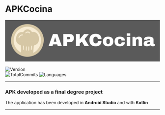# APKCocina
![MainImage](https://raw.githubusercontent.com/Danwolve98/APKCocina/master/apk_cocina.png)

![Version](https://img.shields.io/badge/version-1.0.0-blue?logo=codechef&logoColor=white
)
</br>
![TotalCommits](https://img.shields.io/github/commit-activity/y/Danwolve98/APKCocina?logo=github)
![Languages](https://img.shields.io/github/languages/top/Danwolve98/APKCocina?logo=kotlin&logoColor=white&color=%23a8009a)
</br>
___
### APK developed as a final degree project

The application has been developed in **Android Studio** and with **Kotlin**
___
